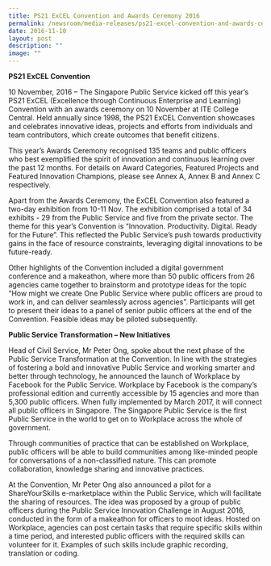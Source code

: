 ```yaml
---
title: PS21 ExCEL Convention and Awards Ceremony 2016
permalink: /newsroom/media-releases/ps21-excel-convention-and-awards-ceremony-2016/
date: 2016-11-10
layout: post
description: ""
image: ""
---
```

**PS21 ExCEL Convention**  
  
10 November, 2016 – The Singapore Public Service kicked off this year’s PS21 ExCEL (Excellence through Continuous Enterprise and Learning) Convention with an awards ceremony on 10 November at ITE College Central. Held annually since 1998, the PS21 ExCEL Convention showcases and celebrates innovative ideas, projects and efforts from individuals and team contributors, which create outcomes that benefit citizens.  
  
This year’s Awards Ceremony recognised 135 teams and public officers who best exemplified the spirit of innovation and continuous learning over the past 12 months. For details on Award Categories, Featured Projects and Featured Innovation Champions, please see Annex A, Annex B and Annex C respectively.  
  
Apart from the Awards Ceremony, the ExCEL Convention also featured a two-day exhibition from 10-11 Nov. The exhibition comprised a total of 34 exhibits - 29 from the Public Service and five from the private sector. The theme for this year’s Convention is “Innovation. Productivity. Digital. Ready for the Future”. This reflected the Public Service’s push towards productivity gains in the face of resource constraints, leveraging digital innovations to be future-ready.     
  
Other highlights of the Convention included a digital government conference and a makeathon, where more than 50 public officers from 26 agencies came together to brainstorm and prototype ideas for the topic “How might we create One Public Service where public officers are proud to work in, and can deliver seamlessly across agencies”. Participants will get to present their ideas to a panel of senior public officers at the end of the Convention. Feasible ideas may be piloted subsequently.    
  
  
**Public Service Transformation – New Initiatives**   
  
Head of Civil Service, Mr Peter Ong, spoke about the next phase of the Public Service Transformation at the Convention. In line with the strategies of fostering a bold and innovative Public Service and working smarter and better through technology, he announced the launch of Workplace by Facebook for the Public Service. Workplace by Facebook is the company’s professional edition and currently accessible by 15 agencies and more than 5,300 public officers. When fully implemented by March 2017, it will connect all public officers in Singapore. The Singapore Public Service is the first Public Service in the world to get on to Workplace across the whole of government.   
  
Through communities of practice that can be established on Workplace, public officers will be able to build communities among like-minded people for conversations of a non-classified nature. This can promote collaboration, knowledge sharing and innovative practices.   
  
At the Convention, Mr Peter Ong also announced a pilot for a ShareYourSkills e-marketplace within the Public Service, which will facilitate the sharing of resources. The idea was proposed by a group of public officers during the Public Service Innovation Challenge in August 2016, conducted in the form of a makeathon for officers to moot ideas. Hosted on Workplace, agencies can post certain tasks that require specific skills within a time period, and interested public officers with the required skills can volunteer for it. Examples of such skills include graphic recording, translation or coding.
